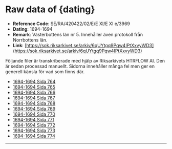 
# Raw data of {dating}

- **Reference Code**: SE/RA/420422/02/E/E XI/E XI e/3969
- **Dating**: 1694-1694
- **Remark**: Västerbottens län nr 5. Innehåller även protokoll från Norrbottens län.
- **Link**: [https://sok.riksarkivet.se/arkiv/6qUYtgq9Pqw4IPtXxvyWD3](https://sok.riksarkivet.se/arkiv/6qUYtgq9Pqw4IPtXxvyWD3)

Följande filer är transkriberade med hjälp av Riksarkivets HTRFLOW AI. Den är sedan processad manuellt. Sidorna innehåller många fel men ger en generell känsla för vad som finns där.

- [1694-1694 Sida 764](1694-Sida-764.md)
- [1694-1694 Sida 765](1694-Sida-765.md)
- [1694-1694 Sida 766](1694-Sida-766.md)
- [1694-1694 Sida 767](1694-Sida-767.md)
- [1694-1694 Sida 768](1694-Sida-768.md)
- [1694-1694 Sida 769](1694-Sida-769.md)
- [1694-1694 Sida 770](1694-Sida-770.md)
- [1694-1694 Sida 771](1694-Sida-771.md)
- [1694-1694 Sida 772](1694-Sida-772.md)
- [1694-1694 Sida 773](1694-Sida-773.md)
- [1694-1694 Sida 774](1694-Sida-774.md)
---

